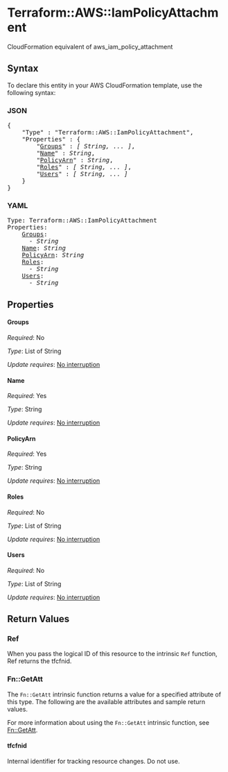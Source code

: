 # Terraform::AWS::IamPolicyAttachment

CloudFormation equivalent of aws_iam_policy_attachment

## Syntax

To declare this entity in your AWS CloudFormation template, use the following syntax:

### JSON

<pre>
{
    "Type" : "Terraform::AWS::IamPolicyAttachment",
    "Properties" : {
        "<a href="#groups" title="Groups">Groups</a>" : <i>[ String, ... ]</i>,
        "<a href="#name" title="Name">Name</a>" : <i>String</i>,
        "<a href="#policyarn" title="PolicyArn">PolicyArn</a>" : <i>String</i>,
        "<a href="#roles" title="Roles">Roles</a>" : <i>[ String, ... ]</i>,
        "<a href="#users" title="Users">Users</a>" : <i>[ String, ... ]</i>
    }
}
</pre>

### YAML

<pre>
Type: Terraform::AWS::IamPolicyAttachment
Properties:
    <a href="#groups" title="Groups">Groups</a>: <i>
      - String</i>
    <a href="#name" title="Name">Name</a>: <i>String</i>
    <a href="#policyarn" title="PolicyArn">PolicyArn</a>: <i>String</i>
    <a href="#roles" title="Roles">Roles</a>: <i>
      - String</i>
    <a href="#users" title="Users">Users</a>: <i>
      - String</i>
</pre>

## Properties

#### Groups

_Required_: No

_Type_: List of String

_Update requires_: [No interruption](https://docs.aws.amazon.com/AWSCloudFormation/latest/UserGuide/using-cfn-updating-stacks-update-behaviors.html#update-no-interrupt)

#### Name

_Required_: Yes

_Type_: String

_Update requires_: [No interruption](https://docs.aws.amazon.com/AWSCloudFormation/latest/UserGuide/using-cfn-updating-stacks-update-behaviors.html#update-no-interrupt)

#### PolicyArn

_Required_: Yes

_Type_: String

_Update requires_: [No interruption](https://docs.aws.amazon.com/AWSCloudFormation/latest/UserGuide/using-cfn-updating-stacks-update-behaviors.html#update-no-interrupt)

#### Roles

_Required_: No

_Type_: List of String

_Update requires_: [No interruption](https://docs.aws.amazon.com/AWSCloudFormation/latest/UserGuide/using-cfn-updating-stacks-update-behaviors.html#update-no-interrupt)

#### Users

_Required_: No

_Type_: List of String

_Update requires_: [No interruption](https://docs.aws.amazon.com/AWSCloudFormation/latest/UserGuide/using-cfn-updating-stacks-update-behaviors.html#update-no-interrupt)

## Return Values

### Ref

When you pass the logical ID of this resource to the intrinsic `Ref` function, Ref returns the tfcfnid.

### Fn::GetAtt

The `Fn::GetAtt` intrinsic function returns a value for a specified attribute of this type. The following are the available attributes and sample return values.

For more information about using the `Fn::GetAtt` intrinsic function, see [Fn::GetAtt](https://docs.aws.amazon.com/AWSCloudFormation/latest/UserGuide/intrinsic-function-reference-getatt.html).

#### tfcfnid

Internal identifier for tracking resource changes. Do not use.

